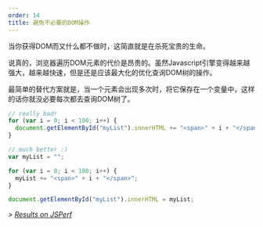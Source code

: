 ```yaml
---
order: 14
title: 避免不必要的DOM操作
---
```


当你获得DOM而又什么都不做时，这简直就是在杀死宝贵的生命。

说真的，浏览器遍历DOM元素的代价是昂贵的。虽然Javascript引擎变得越来越强大，越来越快速，但是还是应该最大化的优化查询DOM树的操作。

最简单的替代方案就是，当一个元素会出现多次时，将它保存在一个变量中，这样的话你就没必要每次都去查询DOM树了。

```js
// really bad!
for (var i = 0; i < 100; i++) {
  document.getElementById("myList").innerHTML += "<span>" + i + "</span>";
}
```

```js
// much better :)
var myList = "";

for (var i = 0; i < 100; i++) {
  myList += "<span>" + i + "</span>";
}

document.getElementById("myList").innerHTML = myList;
```

*> [Results on JSPerf](http://jsperf.com/browser-diet-dom-manipulation/5)*